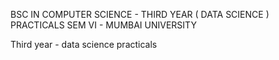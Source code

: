 BSC IN COMPUTER SCIENCE - THIRD YEAR ( DATA SCIENCE ) PRACTICALS SEM VI - MUMBAI UNIVERSITY

Third year - data science practicals


